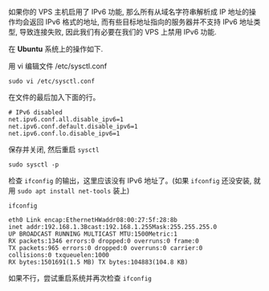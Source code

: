 如果你的 VPS 主机启用了 IPv6 功能, 那么所有从域名字符串解析成 IP 地址的操作均会返回 IPv6 格式的地址, 
而有些目标地址指向的服务器并不支持 IPv6 地址类型, 导致连接失败, 因此我们有必要在我们的 VPS 上禁用 IPv6 功能.

在 **Ubuntu** 系统上的操作如下.

用 vi 编辑文件 /etc/sysctl.conf
```
sudo vi /etc/sysctl.conf
```

在文件的最后加入下面的行。
```
# IPv6 disabled
net.ipv6.conf.all.disable_ipv6=1
net.ipv6.conf.default.disable_ipv6=1
net.ipv6.conf.lo.disable_ipv6=1
```

保存并关闭, 然后重启 `sysctl`
```
sudo sysctl -p
```

检查 `ifconfig` 的输出，这里应该没有 IPv6 地址了。(如果 `ifconfig` 还没安装, 就用 `sudo apt install net-tools` 装上)
```
ifconfig
```
```
eth0 Link encap:EthernetHWaddr08:00:27:5f:28:8b
inet addr:192.168.1.3Bcast:192.168.1.255Mask:255.255.255.0
UP BROADCAST RUNNING MULTICAST MTU:1500Metric:1
RX packets:1346 errors:0 dropped:0 overruns:0 frame:0
TX packets:965 errors:0 dropped:0 overruns:0 carrier:0
collisions:0 txqueuelen:1000
RX bytes:1501691(1.5 MB) TX bytes:104883(104.8 KB)
```

如果不行，尝试重启系统并再次检查 `ifconfig`
